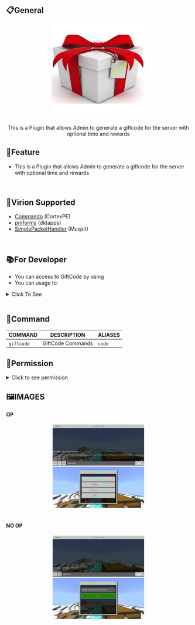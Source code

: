 ## 📋General
<div align="center">
<img src="https://github.com/ClickedTran/GiftCode/blob/Master/icon.jpg">

  <p>This is a Plugin that allows Admin to generate a giftcode for the server with optional time and rewards</p>
</div>

## 📖Feature
- This is a Plugin that allows Admin to generate a giftcode for the server with optional time and rewards
<br>

## 📜Virion Supported
- [Commando](https://github.com/CortexPE/Commando) (CortexPE)
- [pmforms](https://github.com/dktapps-pm-pl/pmforms) (dktapps)
- [SimplePacketHandler](https://github.com/Muqsit/SimplePacketHandler) (Muqsit)
<br>

## 📚For Developer

- You can access to GiftCode by using
- You can usage to:
<details>
  <summary>Click To See</summary>
 
 >- Create New GiftCode:

 ```php
  GiftCode::getInstance()->createCode(string $name, int $day, int $hour, int $minute, int $second, string $command);
```

 >- Remove GiftCode:

 ```php
   GiftCode::getInstance()->removeCode(string $name);
```

</details>
<br>

## 💬Command
| **COMMAND** | **DESCRIPTION** | **ALIASES** |
| --- | --- | --- |
| `giftcode` | GiftCode Commands | `code` |

## 📝Permission

<details>
<summary>Click to see permission</summary>

- Use `giftcode.command` to open menu GiftCode
- Use `giftcode.command.create` to create new giftcode in data
- Use `giftcode.command.remove` to remove giftcode existsing to data
- Use `giftcode.command.list` to see all giftcode in data
- Use `giftcode.command.help` to see all GiftCode Command

</details>

## 🖼️IMAGES
<h4>OP</h4>
<div align="center">
<img src="https://github.com/Clickedtran/GiftCode/blob/Master/image/op.png" width="250px" height="auto">
  <br>
<img src="https://github.com/Clickedtran/GiftCode/blob/Master/image/menu_create.png" width="250px" height="auto">
</div>
<br>
  
<h4>NO OP</h4>
<div align="center">
<img src="https://github.com/Clickedtran/GiftCode/blob/Master/image/no_op.png" width="250px" height="auto">
  <br>
<img src="https://github.com/Clickedtran/GiftCode/blob/Master/image/use.png" width="250px" height="auto">
</div>

